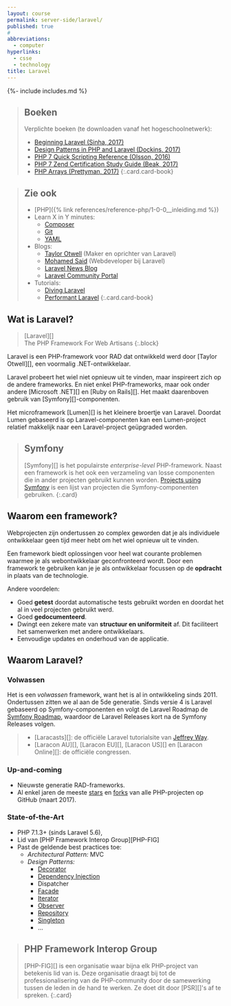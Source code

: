 ```yaml
---
layout: course
permalink: server-side/laravel/
published: true
#
abbreviations:
  - computer
hyperlinks:
  - csse
  - technology
title: Laravel
---
```

{%- include includes.md %}

> Boeken
> ---
> Verplichte boeken (te downloaden vanaf het hogeschoolnetwerk):
>
> - [Beginning Laravel (Sinha, 2017)](http://link.springer.com/book/10.1007/978-1-4842-2538-7)
> - [Design Patterns in PHP and Laravel (Dockins, 2017)](http://link.springer.com/book/10.1007/978-1-4842-2451-9)
> - [PHP 7 Quick Scripting Reference (Olsson, 2016)](http://link.springer.com/book/10.1007/978-1-4842-1922-5)
> - [PHP 7 Zend Certification Study Guide (Beak, 2017)](https://link.springer.com/book/10.1007/978-1-4842-3246-0)
> - [PHP Arrays (Prettyman, 2017)](https://link.springer.com/book/10.1007/978-1-4842-2556-1)
{:.card.card-book}

> Zie ook
> ---
> - [PHP]({% link references/reference-php/1-0-0__inleiding.md %})
> - Learn X in Y minutes:
>   - [Composer](https://learnxinyminutes.com/docs/php-composer/)
>   - [Git](https://learnxinyminutes.com/docs/git/)
>   - [YAML](https://learnxinyminutes.com/docs/yaml/)
> - Blogs:
>   - [Taylor Otwell](https://medium.com/@taylorotwell) (Maker en oprichter van Laravel)
>   - [Mohamed Said](http://themsaid.com) (Webdeveloper bij Laravel)
>   - [Laravel News Blog](https://laravel-news.com/blog)
>   - [Laravel Community Portal](https://laravel.io)
> - Tutorials:
>   - [Diving Laravel](https://divinglaravel.com)
>   - [Performant Laravel](https://serversforhackers.com/laravel-perf)
{:.card.card-book}

Wat is Laravel?
---------------

> [Laravel][]  
> The PHP Framework For Web Artisans
{:.block}

Laravel is een PHP-framework voor RAD dat ontwikkeld werd door [Taylor Otwell][], een voormalig .NET-ontwikkelaar.

Laravel probeert het wiel niet opnieuw uit te vinden, maar inspireert zich op de andere frameworks. En niet enkel PHP-frameworks, maar ook onder andere [Microsoft .NET][] en [Ruby on Rails][]. Het maakt daarenboven gebruik van [Symfony][]-componenten.

Het microframework [Lumen][] is het kleinere broertje van Laravel. Doordat Lumen gebaseerd is op Laravel-componenten kan een Lumen-project relatief makkelijk naar een Laravel-project geüpgraded worden.

> Symfony
> ---
> [Symfony][] is het populairste *enterprise-level* PHP-framework. Naast een framework is het ook een verzameling van losse componenten die in ander projecten gebruikt kunnen worden. [Projects using Symfony](https://symfony.com/projects) is een lijst van projecten die Symfony-componenten gebruiken.
{:.card}

Waarom een framework?
---------------------

Webprojecten zijn ondertussen zo complex geworden dat je als individuele ontwikkelaar geen tijd meer hebt om het wiel opnieuw uit te vinden. 

Een framework biedt oplossingen voor heel wat courante problemen waarmee je als webontwikkelaar geconfronteerd wordt. Door een framework te gebruiken kan je je als ontwikkelaar focussen op de **opdracht** in plaats van de technologie.

Andere voordelen:

 - Goed **getest** doordat automatische tests gebruikt worden en doordat het al in veel projecten gebruikt werd.
 - Goed **gedocumenteerd**.
 - Dwingt een zekere mate van **structuur en uniformiteit** af. Dit faciliteert het samenwerken met andere ontwikkelaars.
 - Eenvoudige updates en onderhoud van de applicatie.

Waarom Laravel?
---------------

### Volwassen

Het is een *volwassen* framework, want het is al in ontwikkeling sinds 2011. Ondertussen zitten we al aan de 5de generatie. Sinds versie 4 is Laravel gebaseerd op Symfony-componenten en volgt de Laravel Roadmap de [Symfony Roadmap](http://symfony.com/doc/current/contributing/community/releases.html#schedule), waardoor de Laravel Releases kort na de Symfony Releases volgen.

> - [Laracasts][]: de officiële Laravel tutorialsite van [Jeffrey Way](https://twitter.com/jeffrey_way).
> - [Laracon AU][], [Laracon EU][], [Laracon US][] en [Laracon Online][]: de officiële congressen.


### Up-and-coming

 - Nieuwste generatie RAD-frameworks.
 - Al enkel jaren de meeste [stars](https://github.com/search?l=PHP&o=desc&q=php&s=stars&type=Repositories&utf8=✓) en [forks](https://github.com/search?l=PHP&o=desc&q=php&s=forks&type=Repositories&utf8=✓) van alle PHP-projecten op GitHub (maart 2017).
 
### State-of-the-Art

 - PHP 7.1.3+ (sinds Laravel 5.6), 
 - Lid van [PHP Framework Interop Group][PHP-FIG]
 - Past de geldende best practices toe:
   - *Architectural Pattern:* MVC
   - *Design Patterns:*
     - [Decorator](http://designpatternsphp.readthedocs.io/en/latest/Structural/Decorator/README.html)
     - [Dependency Injection](http://designpatternsphp.readthedocs.io/en/latest/Structural/DependencyInjection/README.html)
     - Dispatcher
     - [Facade](http://designpatternsphp.readthedocs.io/en/latest/Structural/Facade/README.html)
     - [Iterator](http://designpatternsphp.readthedocs.io/en/latest/Behavioral/Iterator/README.html)
     - [Observer](http://designpatternsphp.readthedocs.io/en/latest/Behavioral/Observer/README.html)
     - [Repository](http://designpatternsphp.readthedocs.io/en/latest/More/Repository/README.html)
     - [Singleton](http://designpatternsphp.readthedocs.io/en/latest/Creational/Singleton/README.html)
     -  …

> PHP Framework Interop Group
> ---
> [PHP-FIG][] is een organisatie waar bijna elk PHP-project van betekenis lid van is. Deze organisatie draagt bij tot de professionalisering van de PHP-community door de samewerking tussen de leden in de hand te werken. Ze doet dit door [PSR][]'s af te spreken.
{:.card}
